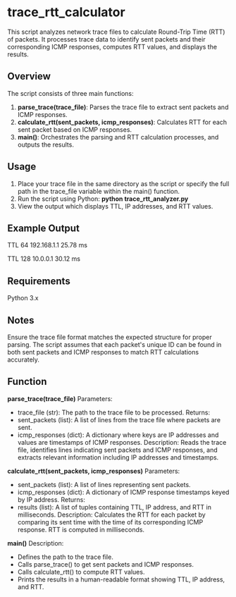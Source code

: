 # trace_rtt_calculator
This script analyzes network trace files to calculate Round-Trip Time (RTT) of packets. It processes trace data to identify sent packets and their corresponding ICMP responses, computes RTT values, and displays the results.

## Overview
The script consists of three main functions:
1. **parse_trace(trace_file)**: Parses the trace file to extract sent packets and ICMP responses.
2. **calculate_rtt(sent_packets, icmp_responses)**: Calculates RTT for each sent packet based on ICMP responses.
3. **main()**: Orchestrates the parsing and RTT calculation processes, and outputs the results.

## Usage
1. Place your trace file in the same directory as the script or specify the full path in the trace_file variable within the main() function.
2. Run the script using Python:
**python trace_rtt_analyzer.py**
3. View the output which displays TTL, IP addresses, and RTT values.

## Example Output
TTL 64 192.168.1.1 25.78 ms

TTL 128 10.0.0.1 30.12 ms

## Requirements
Python 3.x

## Notes
Ensure the trace file format matches the expected structure for proper parsing.
The script assumes that each packet's unique ID can be found in both sent packets and ICMP responses to match RTT calculations accurately.

## Function
**parse_trace(trace_file)**
Parameters: 
+ trace_file (str): The path to the trace file to be processed.
Returns: 
+ sent_packets (list): A list of lines from the trace file where packets are sent.
+ icmp_responses (dict): A dictionary where keys are IP addresses and values are timestamps of ICMP responses.
Description: Reads the trace file, identifies lines indicating sent packets and ICMP responses, and extracts relevant information including IP addresses and timestamps.

**calculate_rtt(sent_packets, icmp_responses)**
Parameters:
+ sent_packets (list): A list of lines representing sent packets.
+ icmp_responses (dict): A dictionary of ICMP response timestamps keyed by IP address.
Returns:
+ results (list): A list of tuples containing TTL, IP address, and RTT in milliseconds.
Description: Calculates the RTT for each packet by comparing its sent time with the time of its corresponding ICMP response. RTT is computed in milliseconds.

**main()**
Description:
+ Defines the path to the trace file.
+ Calls parse_trace() to get sent packets and ICMP responses.
+ Calls calculate_rtt() to compute RTT values.
+ Prints the results in a human-readable format showing TTL, IP address, and RTT.

